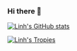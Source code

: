 ### Hi there 👋


[![Linh's GitHub stats](https://github-readme-stats.vercel.app/api?username=ncnlinh&count_private=true&show_icons=true)](https://github.com/ncnlinh)

[![Linh's Tropies](https://github-profile-trophy.vercel.app/?username=ncnlinh&margin-w=5&margin-h=5&column=5&no-bg=true)](https://github.com/ncnlinh)
<!--
**ncnlinh/ncnlinh** is a ✨ _special_ ✨ repository because its `README.md` (this file) appears on your GitHub profile.

Here are some ideas to get you started:

- 🔭 I’m currently working on ...
- 🌱 I’m currently learning ...
- 👯 I’m looking to collaborate on ...
- 🤔 I’m looking for help with ...
- 💬 Ask me about ...
- 📫 How to reach me: ...
- 😄 Pronouns: ...
- ⚡ Fun fact: ...
-->
